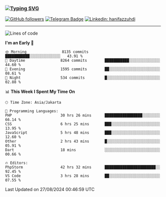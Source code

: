 ### [![Typing SVG](https://readme-typing-svg.herokuapp.com?font=lato&size=22&lines=Hi+There+👋)](https://git.io/typing-svg) 

[![GitHub followers](https://img.shields.io/github/followers/hanifazzuhdi?label=Follow&style=social)](https://github.com/hanifazzuhdi/?tab=follow) 
[![Telegram Badge](https://img.shields.io/badge/-hanif0198-blue?style=social&logo=telegram&link=https://www.t.me/hanif0198/)](https://www.t.me/hanif0198/) 
[![Linkedin: hanifazzuhdi](https://img.shields.io/badge/-hanifazzuhdi-blue?style=flat-square&logo=Linkedin&logoColor=white&link=https://www.linkedin.com/in/hanif-az-zuhdi-69688019b/)](https://www.linkedin.com/in/hanif-az-zuhdi-69688019b/) 

<hr/>

<!--START_SECTION:waka-->
![Lines of code](https://img.shields.io/badge/From%20Hello%20World%20I%27ve%20Written-64.8%20million%20lines%20of%20code-blue)

**I'm an Early 🐤** 

```text
🌞 Morning                8135 commits        ███████████░░░░░░░░░░░░░░   43.91 % 
🌆 Daytime                8264 commits        ███████████░░░░░░░░░░░░░░   44.60 % 
🌃 Evening                1595 commits        ██░░░░░░░░░░░░░░░░░░░░░░░   08.61 % 
🌙 Night                  534 commits         █░░░░░░░░░░░░░░░░░░░░░░░░   02.88 % 
```


📊 **This Week I Spent My Time On** 

```text
🕑︎ Time Zone: Asia/Jakarta

💬 Programming Languages: 
PHP                      30 hrs 26 mins      █████████████████░░░░░░░░   66.14 % 
CSS                      6 hrs 25 mins       ███░░░░░░░░░░░░░░░░░░░░░░   13.95 % 
JavaScript               5 hrs 48 mins       ███░░░░░░░░░░░░░░░░░░░░░░   12.60 % 
Other                    2 hrs 43 mins       █░░░░░░░░░░░░░░░░░░░░░░░░   05.91 % 
Dart                     18 mins             ░░░░░░░░░░░░░░░░░░░░░░░░░   00.66 % 

🔥 Editors: 
PhpStorm                 42 hrs 32 mins      ███████████████████████░░   92.45 % 
VS Code                  3 hrs 28 mins       ██░░░░░░░░░░░░░░░░░░░░░░░   07.55 % 
```


 Last Updated on 27/08/2024 00:46:59 UTC
<!--END_SECTION:waka-->
